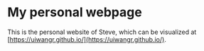 # My personal webpage

This is the personal website of Steve, which can be visualized at [https://uiwangr.github.io/](https://uiwangr.github.io/).
